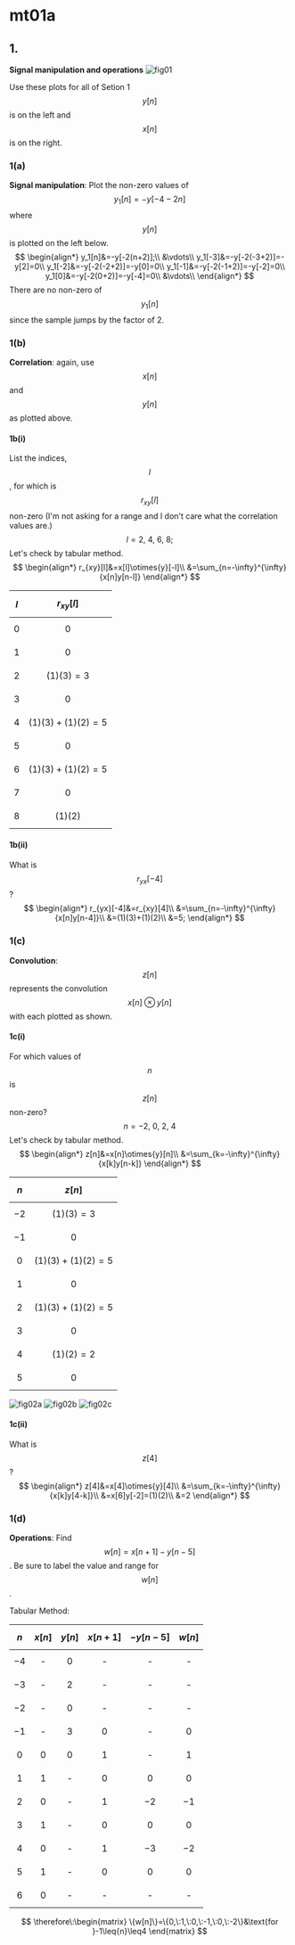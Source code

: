 # mt01a

## 1.
__Signal manipulation and operations__
![fig01](mt01/mt01-fig01.png)

Use these plots for all of Setion 1 $$y[n]$$ is on the left and $$x[n]$$ is on the right.

### 1(a)
__Signal manipulation__: Plot the non-zero values of $$y_1[n]=-y[-4-2n]$$ where $$y[n]$$ is plotted on the left below.
$$
\begin{align*}
y_1[n]&=-y[-2(n+2)];\\
&\vdots\\
y_1[-3]&=-y[-2(-3+2)]=-y[2]=0\\
y_1[-2]&=-y[-2(-2+2)]=-y[0]=0\\
y_1[-1]&=-y[-2(-1+2)]=-y[-2]=0\\
y_1[0]&=-y[-2(0+2)]=-y[-4]=0\\
&\vdots\\
\end{align*}
$$
There are no non-zero of $$y_1[n]$$ since the sample jumps by the factor of 2.

### 1(b)
__Correlation__: again, use $$x[n]$$ and $$y[n]$$ as plotted above.

#### 1b(i)
List the indices, $$l$$, for which is $$r_{xy}[l]$$ non-zero (I'm not asking for a range and I don't care what the correlation values are.)
$$
l=2,\:4,\:6,\:8;
$$
Let's check by tabular method.
$$
\begin{align*}
r_{xy}[l]&=x[l]\otimes{y}[-l]\\
&=\sum_{n=-\infty}^{\infty}{x[n]y[n-l]}
\end{align*}
$$

| $$l$$ | $$r_{xy}[l]$$ |
| :---: | :------------ |
| $$0$$ | $$0$$ |
| $$1$$ | $$0$$ |
| $$2$$ | $$(1)(3)=3$$ |
| $$3$$ | $$0$$ |
| $$4$$ | $$(1)(3)+(1)(2)=5$$ |
| $$5$$ | $$0$$ |
| $$6$$ | $$(1)(3)+(1)(2)=5$$ |
| $$7$$ | $$0$$ |
| $$8$$ | $$(1)(2)$$ |


#### 1b(ii)
What is $$r_{yx}[-4]$$?
$$
\begin{align*}
r_{yx}[-4]&=r_{xy}[4]\\
&=\sum_{n=-\infty}^{\infty}{x[n]y[n-4]}\\
&=(1)(3)+(1)(2)\\
&=5;
\end{align*}
$$

### 1(c)
__Convolution__: $$z[n]$$ represents the convolution $$x[n]\otimes{y}[n]$$ with each plotted as shown.

#### 1c(i)
For which values of $$n$$ is $$z[n]$$ non-zero?
$$
n=-2,\:0,\:2,\:4
$$
Let's check by tabular method.
$$
\begin{align*}
z[n]&=x[n]\otimes{y}[n]\\
&=\sum_{k=-\infty}^{\infty}{x[k]y[n-k]}
\end{align*}
$$

| $$n$$ | $$z[n]$$ |
| :---: | :------------ |
| $$-2$$ | $$(1)(3)=3$$ |
| $$-1$$ | $$0$$ |
| $$0$$ | $$(1)(3)+(1)(2)=5$$ |
| $$1$$ | $$0$$ |
| $$2$$ | $$(1)(3)+(1)(2)=5$$ |
| $$3$$ | $$0$$ |
| $$4$$ | $$(1)(2)=2$$ |
| $$5$$ | $$0$$ |


![fig02a](mt01a-fig02a.png)
![fig02b](mt01a-fig02b.png)
![fig02c](mt01a-fig02c.png)

#### 1c(ii)
What is $$z[4]$$?
$$
\begin{align*}
z[4]&=x[4]\otimes{y}[4]\\
&=\sum_{k=-\infty}^{\infty}{x[k]y[4-k]}\\
&=x[6]y[-2]=(1)(2)\\
&=2
\end{align*}
$$

### 1(d)
__Operations__: Find $$w[n]=x[n+1]-y[n-5]$$. Be sure to label the value and range for $$w[n]$$.

Tabular Method:

| $$n$$ | $$x[n]$$ | $$y[n]$$ | $$x[n+1]$$ | $$-y[n-5]$$ | $$w[n]$$ |
| :---: | :------: | :------: | :--------: | :---------: | :------: |
| $$-4$$ | - | $$0$$ | - | - | - |
| $$-3$$ | - | $$2$$ | - | - | - |
| $$-2$$ | - | $$0$$ | - | - | - |
| $$-1$$ | - | $$3$$ | $$0$$ | - | $$0$$ |
| $$0$$ | $$0$$ | $$0$$ | $$1$$ | - | $$1$$ |
| $$1$$ | $$1$$ | - | $$0$$ | $$0$$ | $$0$$ |
| $$2$$ | $$0$$ | - | $$1$$ | $$-2$$ | $$-1$$ |
| $$3$$ | $$1$$ | - | $$0$$ | $$0$$ | $$0$$ |
| $$4$$ | $$0$$ | - | $$1$$ | $$-3$$ | $$-2$$ |
| $$5$$ | $$1$$ | - | $$0$$ | $$0$$ | $$0$$ |
| $$6$$ | $$0$$ | - | - | - | - |

$$
\therefore\:\begin{matrix}
\{w[n]\}=\{0,\:1,\:0,\:-1,\:0,\:-2\}&\text{for }-1\leq{n}\leq4
\end{matrix}
$$
